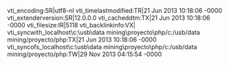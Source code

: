 vti_encoding:SR|utf8-nl
vti_timelastmodified:TR|21 Jun 2013 10:18:06 -0000
vti_extenderversion:SR|12.0.0.0
vti_cacheddtm:TX|21 Jun 2013 10:18:06 -0000
vti_filesize:IR|5118
vti_backlinkinfo:VX|
vti_syncwith_localhost\\c\:\\usb\\data mining\\proyecto\\php/c\:/usb/data mining/proyecto/php:TX|21 Jun 2013 10:18:06 -0000
vti_syncofs_localhost\\c\:\\usb\\data mining\\proyecto\\php/c\:/usb/data mining/proyecto/php:TW|29 Nov 2013 04:15:54 -0000
